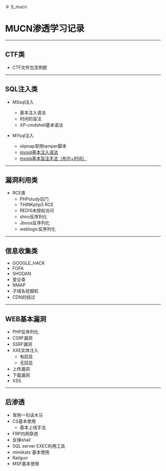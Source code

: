 ＃ S_mucn
# MUCN渗透学习记录

--------------------

## CTF类
+ CTF文件包含例题

--------------------

## SQL注入类

+ MSsql注入
   + 基本注入语法
   + 时间的盲注 
   + XP-cmdshell基本语法
   
+ MYsql注入
   + slqmap常用tamper脚本
   + [mysql基本注入语法](https://github.com/mulcl/S_mucn/blob/main/SQL_injection/MYSQL.md)
   + [myslq基本盲注手法（布尔+时间）](https://github.com/mulcl/S_mucn/blob/main/SQL_injection/MYSQL%E7%9B%B2%E6%B3%A8.md)
   
--------------------

## 漏洞利用类

+ RCE类
   + PHPstudy后门
   + THINKphp5 RCE
   + REDIS未授权访问
   + shiro反序列化
   + Jboos反序列化
   + weblogic反序列化

--------------------

## 信息收集类
+ GOOGLE_HACK
+ FOFA
+ SHODAN
+ 爱企查
+ NMAP
+ 子域名挖掘机
+ CDN的绕过

--------------------

## WEB基本漏洞

+ PHP反序列化
+ CSRF漏洞
+ SSRF漏洞
+ XXE实体注入
   + 有回显
   + 无回显
+ 上传漏洞
+ 下载漏洞
+ XSS

--------------------

## 后渗透

+ 常用一句话木马
+ CS基本使用
   + 基本上线手法
+ FRP内网穿透
+ 反弹shall
+ SQL server EXEC利用工具
+ mimikatz 基本使用
+ Railgun
+ MSF基本使用
